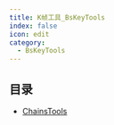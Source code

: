 ```yaml
---
title: K帧工具_BsKeyTools
index: false
icon: edit
category:
  - BsKeyTools
---
```


## 目录

- [ChainsTools](chainstools.md)
